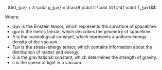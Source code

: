 
$$G_{μν} + Λ \cdot g_{μν} = \frac{8 \cdot π \cdot G}{c^4} \cdot T_{μν}$$

Where:
- Gμν is the Einstein tensor, which represents the curvature of spacetime.
- gμν is the metric tensor, which describes the geometry of spacetime.
- Λ is the cosmological constant, which represents a uniform energy density of the vacuum.
- Tμν is the stress-energy tensor, which contains information about the distribution of matter and energy.
- G is the gravitational constant, which determines the strength of gravity.
- c is the speed of light in a vacuum.